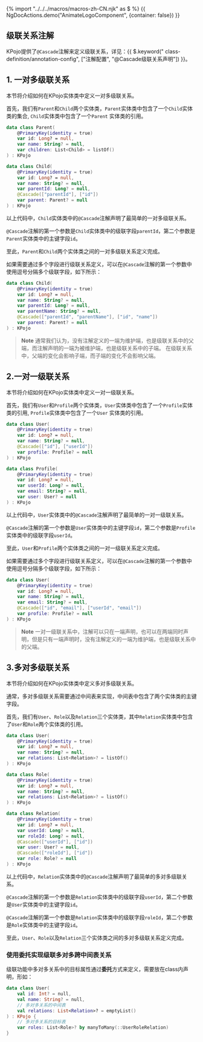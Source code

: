 {% import "../../../macros/macros-zh-CN.njk" as $ %}
{{ NgDocActions.demo("AnimateLogoComponent", {container: false}) }}

## 级联关系注解

KPojo提供了`@Cascade`注解来定义级联关系，详见：{{ $.keyword("
class-definition/annotation-config", ["注解配置", "@Cascade级联关系声明"]) }}。

## 1. 一对多级联关系

本节将介绍如何在KPojo实体类中定义一对多级联关系。

首先，我们有`Parent`和`Child`两个实体类，`Parent`实体类中包含了一个`Child`实体类的集合, `Child`实体类中包含了一个`Parent`
实体类的引用。

```kotlin {5,13,14}
data class Parent(
    @PrimaryKey(identity = true)
    var id: Long? = null,
    var name: String? = null,
    var children: List<Child> = listOf()
) : KPojo

data class Child(
    @PrimaryKey(identity = true)
    var id: Long? = null,
    var name: String? = null,
    var parentId: Long? = null,
    @Cascade(["parentId"], ["id"])
    var parent: Parent? = null
) : KPojo
```

以上代码中，`Child`实体类中的`@Cascade`注解声明了最简单的一对多级联关系。

`@Cascade`注解的第一个参数是`Child`实体类中的级联字段`parentId`，第二个参数是`Parent`实体类中的主键字段`id`。

至此，`Parent`和`Child`两个实体类之间的一对多级联关系定义完成。

如果需要通过多个字段进行级联关系定义，可以在`@Cascade`注解的第一个参数中使用逗号分隔多个级联字段，如下所示：

```kotlin {7,8}
data class Child(
    @PrimaryKey(identity = true)
    var id: Long? = null,
    var name: String? = null,
    var parentId: Long? = null,
    var parentName: String? = null,
    @Cascade(["parentId", "parentName"], ["id", "name"])
    var parent: Parent? = null
) : KPojo
```

> **Note**
> 通常我们认为，没有注解定义的一端为维护端，也是级联关系中的父端，而注解声明的一端为被维护端，也是级联关系中的子端。
> 在级联关系中，父端的变化会影响子端，而子端的变化不会影响父端。

## 2.一对一级联关系

本节将介绍如何在KPojo实体类中定义一对一级联关系。

首先，我们有`User`和`Profile`两个实体类，`User`实体类中包含了一个`Profile`实体类的引用, `Profile`实体类中包含了一个`User`
实体类的引用。

```kotlin {5,6,14}
data class User(
    @PrimaryKey(identity = true)
    var id: Long? = null,
    var name: String? = null,
    @Cascade(["id"], ["userId"])
    var profile: Profile? = null
) : KPojo

data class Profile(
    @PrimaryKey(identity = true)
    var id: Long? = null,
    var userId: Long? = null,
    var email: String? = null,
    var user: User? = null
) : KPojo
```

以上代码中，`User`实体类中的`@Cascade`注解声明了最简单的一对一级联关系。

`@Cascade`注解的第一个参数是`User`实体类中的主键字段`id`，第二个参数是`Profile`实体类中的级联字段`userId`。

至此，`User`和`Profile`两个实体类之间的一对一级联关系定义完成。

如果需要通过多个字段进行级联关系定义，可以在`@Cascade`注解的第一个参数中使用逗号分隔多个级联字段，如下所示：

```kotlin {6,7}
data class User(
    @PrimaryKey(identity = true)
    var id: Long? = null,
    var name: String? = null,
    var email: String? = null,
    @Cascade(["id", "email"], ["userId", "email"])
    var profile: Profile? = null
) : KPojo
```

> **Note**
> 一对一级联关系中，注解可以只在一端声明，也可以在两端同时声明，但是只有一端声明时，没有注解定义的一端为维护端，也是级联关系中的父端。

## 3.多对多级联关系

本节将介绍如何在KPojo实体类中定义多对多级联关系。

通常，多对多级联关系需要通过中间表来实现，中间表中包含了两个实体类的主键字段。

首先，我们有`User`、`Role`以及`Relation`三个实体类，其中`Relation`实体类中包含了`User`和`Role`两个实体类的引用。

```kotlin {5,6,7,8}
data class User(
    @PrimaryKey(identity = true)
    var id: Long? = null,
    var name: String? = null,
    var relations: List<Relation>? = listOf()
) : KPojo

data class Role(
    @PrimaryKey(identity = true)
    var id: Long? = null,
    var name: String? = null,
    var relations: List<Relation>? = listOf()
) : KPojo

data class Relation(
    @PrimaryKey(identity = true)
    var id: Long? = null,
    var userId: Long? = null,
    var roleId: Long? = null,
    @Cascade(["userId"], ["id"])
    var user: User? = null,
    @Cascade(["roleId"], ["id"])
    var role: Role? = null
) : KPojo
```

以上代码中，`Relation`实体类中的`@Cascade`注解声明了最简单的多对多级联关系。

`@Cascade`注解的第一个参数是`Relation`实体类中的级联字段`userId`，第二个参数是`User`实体类中的主键字段`id`。

`@Cascade`注解的第一个参数是`Relation`实体类中的级联字段`roleId`，第二个参数是`Role`实体类中的主键字段`id`。

至此，`User`、`Role`以及`Relation`三个实体类之间的多对多级联关系定义完成。

### 使用委托实现级联多对多跨中间表关系

级联功能中多对多关系中的目标属性通过**委托**方式来定义，需要放在class内声明，形如：

```kotlin
data class User(
    val id: Int? = null,
    val name: String? = null,
    // 多对多关系的中间表
    val relations: List<Relation>? = emptyList()
) : KPojo {
    // 多对多关系的目标表
    var roles: List<Role>? by manyToMany(::UserRoleRelation)
}
```

